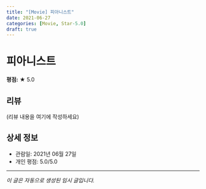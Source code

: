 ```yaml
---
title: "[Movie] 피아니스트"
date: 2021-06-27
categories: [Movie, Star-5.0]
draft: true
---
```


# 피아니스트

**평점:** ★ 5.0

## 리뷰

(리뷰 내용을 여기에 작성하세요)

## 상세 정보

- 관람일: 2021년 06월 27일
- 개인 평점: 5.0/5.0

---

*이 글은 자동으로 생성된 임시 글입니다.*
